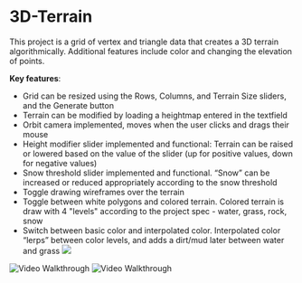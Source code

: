 # 3D-Terrain

This project is a grid of vertex and triangle data that creates a 3D terrain algorithmically. Additional features include color and changing the elevation of points.

**Key features**:
* Grid can be resized using the Rows, Columns, and Terrain Size sliders, and the Generate button
* Terrain can be modified by loading a heightmap entered in the textfield
* Orbit camera implemented, moves when the user clicks and drags their mouse
* Height modifier slider implemented and functional: Terrain can be raised or lowered based on the value of the slider (up for positive values, down for negative values)
* Snow threshold slider implemented and functional. “Snow” can be increased or reduced appropriately according to the snow threshold
* Toggle drawing wireframes over the terrain
* Toggle between white polygons and colored terrain. Colored terrain is draw with 4 "levels" according to the project spec - water, grass, rock, snow
* Switch between basic color and interpolated color. Interpolated color “lerps” between color levels, and adds a dirt/mud later between water and grass
![](https://imgur.com/yINSF62.gif)
<img src='https://imgur.com/yINSF62.gif' title='Video Walkthrough' width='' alt='Video Walkthrough' />
<img src='https://imgur.com/FUYPst5.gif' title='Video Walkthrough' width='' alt='Video Walkthrough' />
